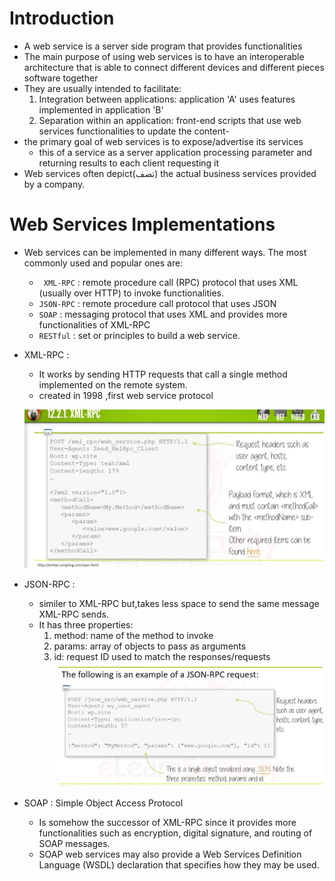 # Introduction
- A web service is a server side program that provides functionalities
- The main purpose of using web services is to have an interoperable architecture that is able to connect different devices and different pieces software together
- They are usually intended to facilitate:
	1. Integration between applications: application 'A' uses features implemented in application 'B'
	2. Separation within an application: front-end scripts that use web services functionalities to update the content-
- the primary goal of web services is to expose/advertise its services
  - this of a service as a server application processing parameter and returning results to each client requesting it
- Web services often depict(تصف) the actual business services provided by a company.
# Web Services Implementations
- Web services can be implemented in many different ways. The most commonly used and popular ones are:
  - ` XML-RPC` : remote procedure call (RPC) protocol that uses XML (usually over HTTP) to invoke functionalities.
  - `JSON-RPC` : remote procedure call protocol that uses JSON
  - `SOAP` : messaging protocol that uses XML and provides more functionalities of XML-RPC
  - `RESTful` : set or principles to build a web service.
- XML-RPC :
	- It works by sending HTTP requests that call a single method implemented on the remote system.
  - created in 1998 ,first web service protocol
    
  ![xml](https://github.com/Islamkafafy123/EWAPT/blob/main/pictures/xml.jpeg)

- JSON-RPC : 
	- similer to XML-RPC but,takes less space to send the same message XML-RPC sends.
	- It has three properties:
		1. method: name of the method to invoke
		2. params: array of objects to pass as arguments
		3. id: request ID used to match the responses/requests
        ![json](https://github.com/Islamkafafy123/EWAPT/blob/main/pictures/jsonrpc.jpeg)
     
 - SOAP : Simple Object Access Protocol
	- Is somehow the successor of XML-RPC since it provides more functionalities such as encryption, digital signature, and routing of SOAP messages.
	- SOAP web services may also provide a Web Services Definition Language (WSDL) declaration that specifies how they may be used.
